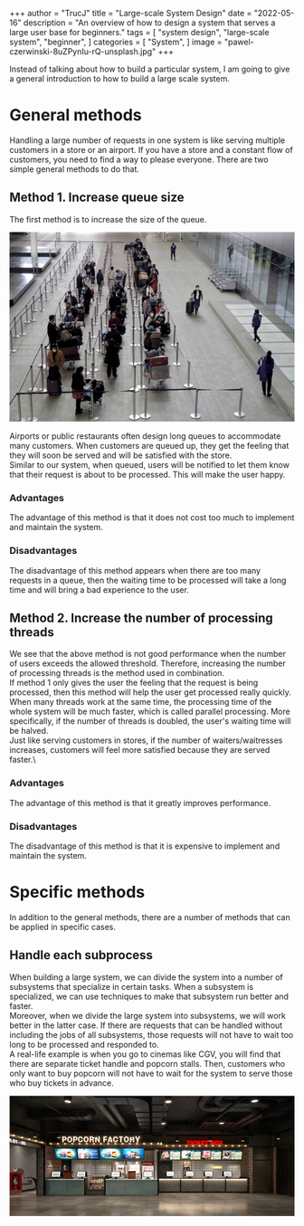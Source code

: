 +++
author = "TrucJ"
title = "Large-scale System Design"
date = "2022-05-16"
description = "An overview of how to design a system that serves a large user base for beginners."
tags = [
    "system design",
    "large-scale system",
    "beginner",
]
categories = [
    "System",
]
image = "pawel-czerwinski-8uZPynIu-rQ-unsplash.jpg"
+++

Instead of talking about how to build a particular system, I am going to give a general introduction to how to build a large scale system.


# General methods
Handling a large number of requests in one system is like serving multiple customers in a store or an airport. If you have a store and a constant flow of customers, you need to find a way to please everyone. There are two simple general methods to do that.

## Method 1. Increase queue size
The first method is to increase the size of the queue.

![Long queue airport](long_queue_airport.jpeg)

Airports or public restaurants often design long queues to accommodate many customers. When customers are queued up, they get the feeling that they will soon be served and will be satisfied with the store.\
Similar to our system, when queued, users will be notified to let them know that their request is about to be processed. This will make the user happy.
### Advantages
The advantage of this method is that it does not cost too much to implement and maintain the system.
### Disadvantages
The disadvantage of this method appears when there are too many requests in a queue, then the waiting time to be processed will take a long time and will bring a bad experience to the user.

## Method 2. Increase the number of processing threads
We see that the above method is not good performance when the number of users exceeds the allowed threshold. Therefore, increasing the number of processing threads is the method used in combination.\
If method 1 only gives the user the feeling that the request is being processed, then this method will help the user get processed really quickly.\
When many threads work at the same time, the processing time of the whole system will be much faster, which is called parallel processing. More specifically, if the number of threads is doubled, the user's waiting time will be halved.\
Just like serving customers in stores, if the number of waiters/waitresses increases, customers will feel more satisfied because they are served faster.\
### Advantages
The advantage of this method is that it greatly improves performance.
### Disadvantages
The disadvantage of this method is that it is expensive to implement and maintain the system.


# Specific methods
In addition to the general methods, there are a number of methods that can be applied in specific cases.

## Handle each subprocess
When building a large system, we can divide the system into a number of subsystems that specialize in certain tasks. When a subsystem is specialized, we can use techniques to make that subsystem run better and faster.\
Moreover, when we divide the large system into subsystems, we will work better in the latter case. If there are requests that can be handled without including the jobs of all subsystems, those requests will not have to wait too long to be processed and responded to.\
A real-life example is when you go to cinemas like CGV, you will find that there are separate ticket handle and popcorn stalls. Then, customers who only want to buy popcorn will not have to wait for the system to serve those who buy tickets in advance.

![](cgv.png)

